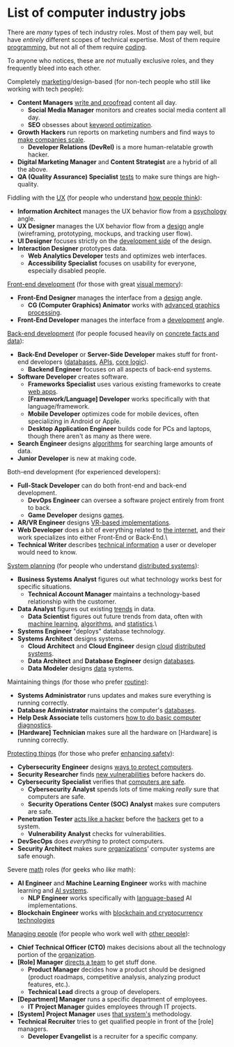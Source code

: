 
# List of computer industry jobs

There are *many* types of tech industry roles. Most of them pay well, but have *entirely* different scopes of technical expertise. Most of them require [programming](programming-basics.md), but not all of them require [coding](programming-basics.md).

To anyone who notices, these are *not* mutually exclusive roles, and they frequently bleed into each other.

Completely [marketing](marketing.md)/design-based (for non-tech people who still like working with tech people):

- **Content Managers** [write and proofread](language-writing.md) content all day.
  - **Social Media Manager** monitors and creates social media content all day.
  - **SEO** obsesses about [keyword optimization](marketing-seo.md).
- **Growth Hackers** run reports on marketing numbers and find ways to [make companies scale](mgmt-7_changes.md).
  - **Developer Relations (DevRel)** is a more human-relatable growth hacker.
- **Digital Marketing Manager** and **Content Strategist** are a hybrid of all the above.
- **QA (Quality Assurance) Specialist** [tests](computers-software-redesign.md) to make sure things are high-quality.

Fiddling with the [UX](design-uxui.md) (for people who understand [how people think](decisions.md)):

- **Information Architect** manages the UX behavior flow from a [psychology](mind-feelings.md) angle.
- **UX Designer** manages the UX behavior flow from a [design](mind-creativity.md) angle (wireframing, prototyping, mockups, and tracking user flow).
- **UI Designer** focuses strictly on the [development side](programming-basics.md) of the design.
- **Interaction Designer** prototypes data.
  - **Web Analytics Developer** tests and optimizes web interfaces.
  - **Accessibility Specialist** focuses on usability for everyone, especially disabled people.

[Front-end development](graphics.md) (for those with great [visual memory](mind-memory.md)):

- **Front-End Designer** manages the interface from a [design](mind-creativity.md) angle.
  - **CG (Computer Graphics) Animator** works with [advanced graphics processing](graphics.md).
- **Front-End Developer** manages the interface from a [development](computers-software-design.md) angle.

[Back-end development](computers-software-design.md) (for people focused heavily on [concrete facts and data](science.md)):

- **Back-End Developer** or **Server-Side Developer** makes stuff for front-end developers ([databases](database.md), [APIs](computers-software-features.md), [core logic](logic-cs.md)).
  - **Backend Engineer** focuses on all aspects of back-end systems.
- **Software Developer** creates software.
  - **Frameworks Specialist** uses various existing frameworks to create [web apps](computers-webdev.md).
  - **[Framework/Language] Developer** works specifically with that language/framework.
  - **Mobile Developer** optimizes code for mobile devices, often specializing in Android or Apple.
  - **Desktop Application Engineer** builds code for PCs and laptops, though there aren't as many as there were.
- **Search Engineer** designs [algorithms](programming-algorithms.md) for searching large amounts of data.
- **Junior Developer** is new at making code.

Both-end development (for experienced developers):

- **Full-Stack Developer** can do both front-end and back-end development.
  - **DevOps Engineer** can oversee a software project entirely from front to back.
  - **Game Developer** designs [games](computers-software-gamedev.md).
- **AR/VR Engineer** designs [VR-based implementations](compiuters-vr.md).
- **Web Developer** does a bit of everything related to [the internet](computers-webdev.md), and their work specializes into either Front-End or Back-End.\
- **Technical Writer** describes [technical information](language-writing-documentation-cs.md) a user or developer would need to know.

[System planning](computers-distsys-enterprise.md) (for people who understand [distributed systems](computers-distsys.md)):

- **Business Systems Analyst** figures out what technology works best for specific situations.
  - **Technical Account Manager** maintains a technology-based relationship with the customer.
- **Data Analyst** figures out existing [trends](trends.md) in data.
  - **Data Scientist** figures out future trends from data, often with [machine learning](computers-ai-ml.md), [algorithms](programming-algorithms.md), and [statistics](math-stat.md).\
- **Systems Engineer** "deploys" database technology.
- **Systems Architect** designs systems.
  - **Cloud Architect** and **Cloud Engineer** design [cloud](computers-distsys-cloud.md) [distributed systems](computers-distsys.md).
  - **Data Architect** and **Database Engineer** design [databases](database.md).
  - **Data Modeler** designs [data](data.md) systems.

Maintaining things (for those who prefer [routine](habits.md)):

- **Systems Administrator** runs updates and makes sure everything is running correctly.
- **Database Administrator** maintains the computer's [databases](database.md).
- **Help Desk Associate** tells customers [how to do basic computer diagnostics](computers.md).
- **[Hardware] Technician** makes sure all the hardware on [Hardware] is running correctly.

[Protecting things](computers-cysec-compliance.md) (for those who prefer [enhancing safety](safety.md)):

- **Cybersecurity Engineer** designs [ways to protect computers](safety-security.md).
- **Security Researcher** finds [new vulnerabilities](hacking.md) before hackers do.
- **Cybersecurity Specialist** verifies that [computers are safe](computers-cysec.md).
  - **Cybersecurity Analyst** spends lots of time making *really* sure that computers are safe.
  - **Security Operations Center (SOC) Analyst** makes sure computers are safe.
- **Penetration Tester** [acts like a hacker](computers-cysec-pentest.md) before the [hackers](hacking.md) get to a system.
  - **Vulnerability Analyst** checks for vulnerabilities.
- **DevSecOps** does *everything* to protect computers.
- **Security Architect** makes sure [organizations](groupslarge.md)' computer systems are safe enough.

Severe [math](math.md) roles (for geeks who *like* math):

- **AI Engineer** and **Machine Learning Engineer** works with machine learning and [AI systems](computers-ai.md).
  - **NLP Engineer** works specifically with [language-based](language.md) AI implementations.
- **Blockchain Engineer** works with [blockchain and cryptocurrency technologies](computers-blockchain.md)

[Managing people](mgmt-1_why.md) (for people who work well with [other people](power-influence.md)):

- **Chief Technical Officer (CTO)** makes decisions about all the technology portion of the [organization](groupslarge.md).
- **[Role] Manager** [directs a team](mgmt-1_why.md) to get stuff done.
  - **Product Manager** decides how a product should be designed (product roadmaps, competitive analysis, analyzing product features, etc.).
  - **Technical Lead** directs a group of developers.
- **[Department] Manager** runs a specific department of employees.
  - **IT Project Manager** guides employees through IT projects.
- **[System] Project Manager** uses [that system's](mgmt-2_projects-cs.md) methodology.
- **Technical Recruiter** tries to get qualified people in front of the [role] managers.
  - **Developer Evangelist** is a recruiter for a specific company.
